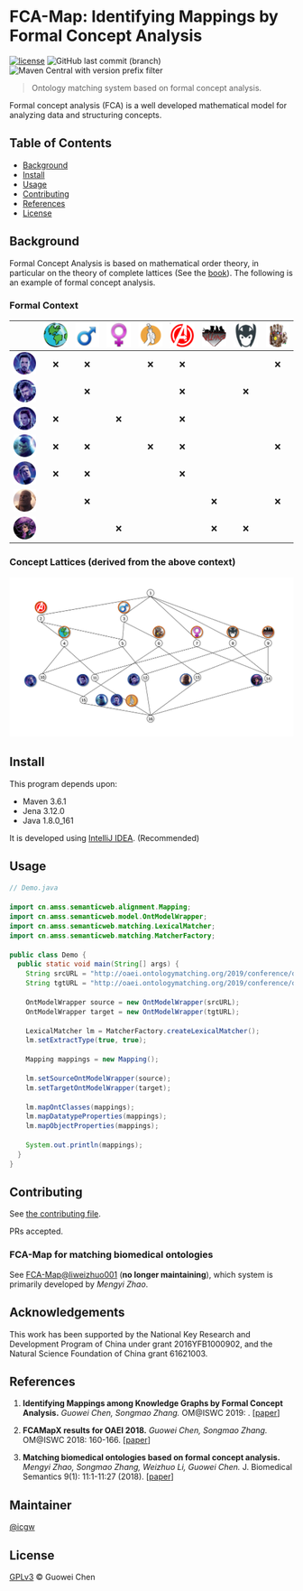 FCA-Map: Identifying Mappings by Formal Concept Analysis
========================================================

[![license](https://img.shields.io/github/license/icgw/FCA-Map)](LICENSE)
![GitHub last commit (branch)](https://img.shields.io/github/last-commit/icgw/FCA-Map/master)
![Maven Central with version prefix filter](https://img.shields.io/maven-central/v/org.apache.maven/maven-repository-metadata/3.6.1)

> Ontology matching system based on formal concept analysis.

Formal concept analysis (FCA) is a well developed mathematical model for analyzing data and structuring concepts.

## Table of Contents

- [Background](#background)
- [Install](#install)
- [Usage](#usage)
- [Contributing](#contributing)
- [References](#references)
- [License](#license)

## Background

Formal Concept Analysis is based on mathematical order theory, in particular on the theory of complete lattices (See the [book](https://www.springer.com/gp/book/9783540627715)). The following is an example of formal concept analysis. 

### Formal Context

|                        | ![Human][hm] | ![Male][ml] | ![Female][fml] | ![Scientist][sci] | ![Avenger][ag] | ![Villain][vln] | ![Asgardian][asg] | ![Infinity Stones User][inf] |
|:----------------------:|:------------:|:-----------:|:--------------:|:-----------------:|:--------------:|:---------------:|:-----------------:|:----------------------------:|
|    ![Iron Man][im]     |     :x:      |     :x:     |                |        :x:        |      :x:       |                 |                   |             :x:              |
|      ![Thor][tr]       |              |     :x:     |                |                   |      :x:       |                 |        :x:        |                              |
|   ![Black Widow][bw]   |     :x:      |             |      :x:       |                   |      :x:       |                 |                   |                              |
|      ![Hulk][hk]       |     :x:      |     :x:     |                |        :x:        |      :x:       |                 |                   |             :x:              |
| ![Captain America][ca] |     :x:      |     :x:     |                |                   |      :x:       |                 |                   |                              |
|     ![Thanos][ts]      |              |     :x:     |                |                   |                |       :x:       |                   |             :x:              |
|      ![Hela][hl]       |              |             |      :x:       |                   |                |       :x:       |        :x:        |                              |

### Concept Lattices (derived from the above context)

![complete-lattice](./.assets/example-concept-lattice-marvel.svg)

## Install

This program depends upon:
- Maven 3.6.1
- Jena 3.12.0
- Java 1.8.0\_161

It is developed using [IntelliJ IDEA](https://www.jetbrains.com/idea/). (Recommended)

## Usage

```java
// Demo.java

import cn.amss.semanticweb.alignment.Mapping;
import cn.amss.semanticweb.model.OntModelWrapper;
import cn.amss.semanticweb.matching.LexicalMatcher;
import cn.amss.semanticweb.matching.MatcherFactory;

public class Demo {
  public static void main(String[] args) {
    String srcURL = "http://oaei.ontologymatching.org/2019/conference/data/Conference.owl";
    String tgtURL = "http://oaei.ontologymatching.org/2019/conference/data/ekaw.owl";

    OntModelWrapper source = new OntModelWrapper(srcURL);
    OntModelWrapper target = new OntModelWrapper(tgtURL);

    LexicalMatcher lm = MatcherFactory.createLexicalMatcher();
    lm.setExtractType(true, true);

    Mapping mappings = new Mapping();

    lm.setSourceOntModelWrapper(source);
    lm.setTargetOntModelWrapper(target);

    lm.mapOntClasses(mappings);
    lm.mapDatatypeProperties(mappings);
    lm.mapObjectProperties(mappings);

    System.out.println(mappings);
  }
}
```

## Contributing

See [the contributing file](CONTRIBUTING.md).

PRs accepted.

### FCA-Map for matching biomedical ontologies

See [FCA-Map@liweizhuo001](https://github.com/liweizhuo001/FCA-Map) (**no longer maintaining**), which system is primarily developed by _Mengyi Zhao_.

## Acknowledgements

This work has been supported by the National Key Research and Development Program of China under grant 2016YFB1000902, and the Natural Science Foundation of China grant 61621003.

## References

1. **Identifying Mappings among Knowledge Graphs by Formal Concept Analysis.** _Guowei Chen, Songmao Zhang._ OM@ISWC 2019: . [[paper][1]]

2. **FCAMapX results for OAEI 2018.** _Guowei Chen, Songmao Zhang._ OM@ISWC 2018: 160-166. [[paper][2]]

3. **Matching biomedical ontologies based on formal concept analysis.** _Mengyi Zhao, Songmao Zhang, Weizhuo Li, Guowei Chen._ J. Biomedical Semantics 9(1): 11:1-11:27 (2018). [[paper][3]]

## Maintainer

[@icgw](https://github.com/icgw)

## License

[GPLv3](LICENSE) © Guowei Chen

[im]: .assets/iron-man.png
[tr]: .assets/thor.png
[bw]: .assets/black-widow.png
[hk]: .assets/hulk.png
[ca]: .assets/captain-america.png
[ts]: .assets/thanos.png
[hl]: .assets/hela.png
[hm]: .assets/human.png
[ml]: .assets/male.png
[fml]: .assets/female.png
[sci]: .assets/scientist.png
[ag]: .assets/avenger.png
[vln]: .assets/villain.png
[asg]: .assets/asgardian.png
[inf]: .assets/infinity.png
[1]: http://disi.unitn.it/~pavel/om2019/papers/om2019\_LTpaper3.pdf
[2]: http://ceur-ws.org/Vol-2288/oaei18\_paper7.pdf
[3]: https://jbiomedsem.biomedcentral.com/articles/10.1186/s13326-018-0178-9
